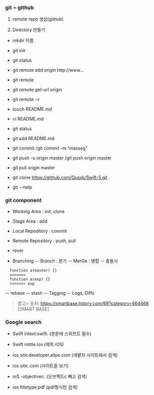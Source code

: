 ### git ~ github


1. remote repo 생성(github)

2. Directory 만들기 

* mkdir 이름 

* git init

* git status

* git remote add origin http://www...

* git remote 

* git remote get-url origin 

* git remote -v 

* touch README.md 

* vi README.md

* git status

* git add README.md 

* git commit  /git commit -m “masseg" 

* git push -u origin master /git push origin master



* git pull origin master

* git clone https://github.com/Qussk/Swift-5.git . 

* git --help 


### git component

- Working Area : init, clone 

- Stage Area : add

- Local Repoditory : commit 

- Remote Repository : push, pull 

- rever

- Branching 
-- Branch : 분기
-- MerGe : 병합
-- 충돌시 
```<<<<<<< HEAD 
  function a(master) {} 
  ======= 
  function a(exp) {} 
  >>>>>>> exp
```

-- rebase
-- stash 
-- Tagging
-- Logs, Diffs 


 >참고> 출처: https://smartbase.tistory.com/69?category=664468 [SMART BASE]

### Google search

* Swift intext:swift. (본문에 스위프트 필수)

* Swift intitle.ios  (제목 iOS)

* ios site:developer.allpe.com  (개발자  사이트에서 검색)

* ios site:.com  (사이트들 보기) 

* ioS -objectivec.  (오브젝트c 빼고 검색) 

* ios filletype:pdf (pdf형식만 검색)


